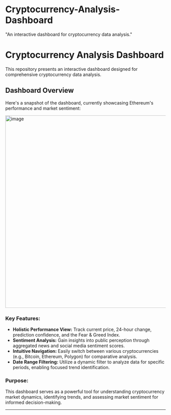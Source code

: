 # Cryptocurrency-Analysis-Dashboard
 "An interactive dashboard for cryptocurrency data analysis."
# Cryptocurrency Analysis Dashboard

This repository presents an interactive dashboard designed for comprehensive cryptocurrency data analysis.

## Dashboard Overview

Here's a snapshot of the dashboard, currently showcasing Ethereum's performance and market sentiment:

<img width="1076" height="604" alt="image" src="https://github.com/user-attachments/assets/f5bc12b7-2b51-47aa-b841-c69d9f08eebc" />


### Key Features:

* **Holistic Performance View:** Track current price, 24-hour change, prediction confidence, and the Fear & Greed Index.
* **Sentiment Analysis:** Gain insights into public perception through aggregated news and social media sentiment scores.
* **Intuitive Navigation:** Easily switch between various cryptocurrencies (e.g., Bitcoin, Ethereum, Polygon) for comparative analysis.
* **Date Range Filtering:** Utilize a dynamic filter to analyze data for specific periods, enabling focused trend identification.

### Purpose:

This dashboard serves as a powerful tool for understanding cryptocurrency market dynamics, identifying trends, and assessing market sentiment for informed decision-making.

---

